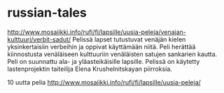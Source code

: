 # russian-tales
http://www.mosaiikki.info/rufi/fi/lapsille/uusia-peleja/venajan-kulttuuri/verbit-sadut/
Pelissä lapset tutustuvat venäjän kielen yksinkertaisiin verbeihin ja oppivat käyttämään niitä. Peli herättää kiinnostusta venäläiseen kulttuuriin venäläisten satujen sankarien kautta. Peli on suunnattu ala- ja yläasteikäisille lapsille. Pelissä on käytetty lastenprojektin taiteilija Elena Krushelnitskayan piirroksia.

10 uutta pelia
http://www.mosaiikki.info/rufi/fi/lapsille/uusia-peleja/
